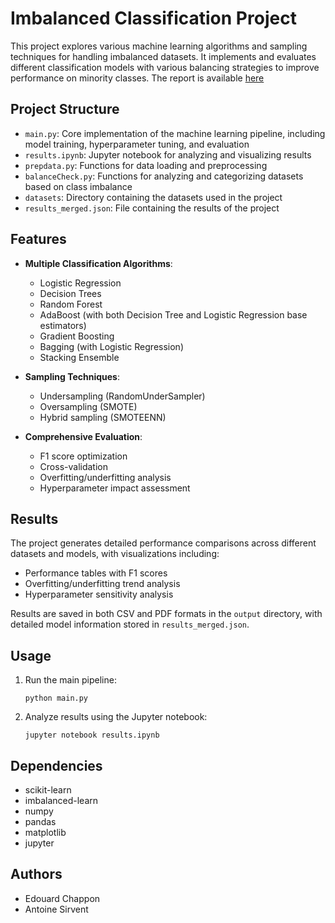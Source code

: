 # Imbalanced Classification Project

This project explores various machine learning algorithms and sampling techniques for handling imbalanced datasets. It implements and evaluates different classification models with various balancing strategies to improve performance on minority classes.
The report is available [here](https://github.com/ChapponE/Ensemble-Methods-Imbalanced-Dataset/report.pdf)

## Project Structure

- `main.py`: Core implementation of the machine learning pipeline, including model training, hyperparameter tuning, and evaluation
- `results.ipynb`: Jupyter notebook for analyzing and visualizing results
- `prepdata.py`: Functions for data loading and preprocessing
- `balanceCheck.py`: Functions for analyzing and categorizing datasets based on class imbalance
- `datasets`: Directory containing the datasets used in the project 
- `results_merged.json`: File containing the results of the project

## Features

- **Multiple Classification Algorithms**:
  - Logistic Regression
  - Decision Trees
  - Random Forest
  - AdaBoost (with both Decision Tree and Logistic Regression base estimators)
  - Gradient Boosting
  - Bagging (with Logistic Regression)
  - Stacking Ensemble

- **Sampling Techniques**:
  - Undersampling (RandomUnderSampler)
  - Oversampling (SMOTE)
  - Hybrid sampling (SMOTEENN)

- **Comprehensive Evaluation**:
  - F1 score optimization
  - Cross-validation
  - Overfitting/underfitting analysis
  - Hyperparameter impact assessment

## Results

The project generates detailed performance comparisons across different datasets and models, with visualizations including:
- Performance tables with F1 scores
- Overfitting/underfitting trend analysis
- Hyperparameter sensitivity analysis

Results are saved in both CSV and PDF formats in the `output` directory, with detailed model information stored in `results_merged.json`.

## Usage

1. Run the main pipeline:
   ```
   python main.py
   ```

2. Analyze results using the Jupyter notebook:
   ```
   jupyter notebook results.ipynb
   ```

## Dependencies

- scikit-learn
- imbalanced-learn
- numpy
- pandas
- matplotlib
- jupyter

## Authors

- Edouard Chappon
- Antoine Sirvent

